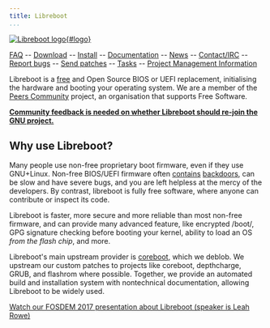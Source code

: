 ```yaml
---
title: Libreboot
...
```


[![Libreboot logo](logo/logo.svg "Canteloupe, the libreboot
mascot"){#logo}](faq.md#who-did-the-logo)

[FAQ](faq.md)                                                               --
[Download](download.md)                                                     --
[Install](docs/install/)                                                    --
[Documentation](docs/)                                                      --
[News](news/)                                                               --
[Contact/IRC](https://webchat.freenode.net/?channels=libreboot)             --
[Report bugs](https://notabug.org/libreboot/libreboot/issues)               --
[Send patches](git.md)                                                      --
[Tasks](tasks.md)                                                           --
[Project Management Information](management.md)

Libreboot is a [free](https://www.gnu.org/philosophy/free-sw.html) and Open
Source BIOS or UEFI replacement, initialising the hardware and booting your
operating system. We are a member of the
[Peers Community](https://peers.community/) project, an organisation that
supports Free Software.

**[Community feedback is needed on whether Libreboot should re-join the GNU project.](news/proposal-rejoin-gnu.md)**

Why use Libreboot?
------------------

Many people use non-free proprietary boot firmware, even if they use GNU+Linux.
Non-free BIOS/UEFI firmware often
[contains](faq.md#intel) [backdoors](faq.md#amd), can be slow and have severe
bugs, and you are left helpless at the mercy of the developers. By contrast,
libreboot is fully free software, where anyone can contribute or inspect its
code.

Libreboot is faster, more secure and more reliable than most non-free
firmware, and can provide many advanced feature, like encrypted
/boot/, GPG signature checking before booting your kernel, ability to
load an OS *from the flash chip*, and more.

Libreboot's main upstream provider is [coreboot](https://www.coreboot.org/),
which we deblob. We upstream our custom patches to projects like coreboot,
depthcharge, GRUB, and flashrom where possible. Together, we provide an
automated build and installation system with nontechnical documentation,
allowing Libreboot to be widely used. 

[Watch our FOSDEM 2017 presentation about Libreboot (speaker is Leah
Rowe)](https://video.fosdem.org/2017/K.1.105/libreboot.mp4)

